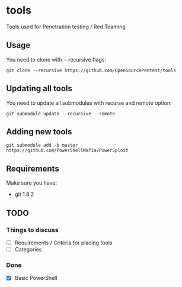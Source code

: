 # tools
Tools used for Penetration testing / Red Teaming

## Usage

You need to clone with --recursive flags:
```
git clone --recursive https://github.com/OpenSourcePentest/tools
```

## Updating all tools

You need to update all submodules with recurse and remote option:
```
git submodule update --recursive --remote
```

## Adding new tools

```
git submodule add -b master https://github.com/PowerShellMafia/PowerSploit
```

## Requirements

Make sure you have:
- git 1.8.2

##  TODO

### Things to discuss
- [ ] Requirements / Criteria for placing tools
- [ ] Categories

### Done
- [x] Basic PowerShell
